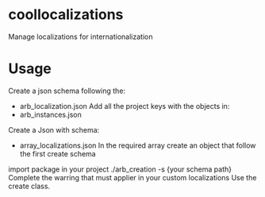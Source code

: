 # coollocalizations
Manage localizations for internationalization

# Usage
Create a json schema following the: 
- arb_localization.json 
Add all the project keys with the objects in:
- arb_instances.json

Create a Json with schema:
- array_localizations.json
In the required array create an object that follow the first create schema

import package in your project
./arb_creation -s {your schema path}
Complete the warring that must applier in your custom localizations
Use the create class.
